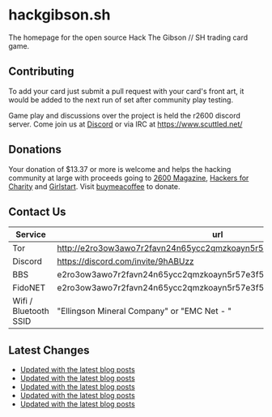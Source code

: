# hackgibson.sh
The homepage for the open source Hack The Gibson // SH trading card game.


## Contributing

To add your card just submit a pull request with your card's front art, it would be added to the next run of set after community play testing.

Game play and discussions over the project is held the r2600 discord server. Come join us at [Discord](https://discord.com/invite/9hABUzz) or via IRC at https://www.scuttled.net/


## Donations

Your donation of $13.37 or more is welcome and helps the hacking community at large with proceeds going to [2600 Magazine](https://2600.com/), [Hackers for Charity](https://hackersforcharity.org) and [Girlstart](https://girlstart.org).  Visit [buymeacoffee](https://www.buymeacoffee.com/hackgibson.sh) to donate.


## Contact Us

Service | url
-|-
Tor | http://e2ro3ow3awo7r2favn24n65ycc2qmzkoayn5r57e3f56nvjwdcgg32ad.onion
Discord | https://discord.com/invite/9hABUzz
BBS | e2ro3ow3awo7r2favn24n65ycc2qmzkoayn5r57e3f56nvjwdcgg32ad.onion:23
FidoNET | e2ro3ow3awo7r2favn24n65ycc2qmzkoayn5r57e3f56nvjwdcgg32ad.onion:24554
Wifi / Bluetooth SSID | "Ellingson Mineral Company" or "EMC Net - <fidonet address>"

## Latest Changes
<!-- BLOG-POST-LIST:START -->
- [Updated with the latest blog posts](https://github.com/DFW2600/hackgibson.sh/commit/5861aa9492157e3a7fd1378ccc44cf012290694e)
- [Updated with the latest blog posts](https://github.com/DFW2600/hackgibson.sh/commit/c3837f87f01f795479c6ee8ec8e35d12d0f5deb4)
- [Updated with the latest blog posts](https://github.com/DFW2600/hackgibson.sh/commit/4b7ad40a8f5f3ad25b9848d5bcada4acafd11109)
- [Updated with the latest blog posts](https://github.com/DFW2600/hackgibson.sh/commit/65734153d757b732b08baa242dcb814bca3eec29)
- [Updated with the latest blog posts](https://github.com/DFW2600/hackgibson.sh/commit/914da2e812d28862fe5f10d2ace75393a1a8ae6e)
<!-- BLOG-POST-LIST:END -->
